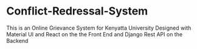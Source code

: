 # Conflict-Redressal-System

This is an Online Grievance System for Kenyatta University Designed with Material UI and React on the the Front End and Django Rest API on the Backend
